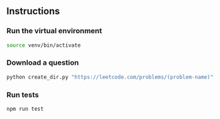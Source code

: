 ## Instructions

### Run the virtual environment
```bash
source venv/bin/activate
```

### Download a question
```bash
python create_dir.py "https://leetcode.com/problems/(problem-name)"
```

### Run tests
```bash
npm run test
```